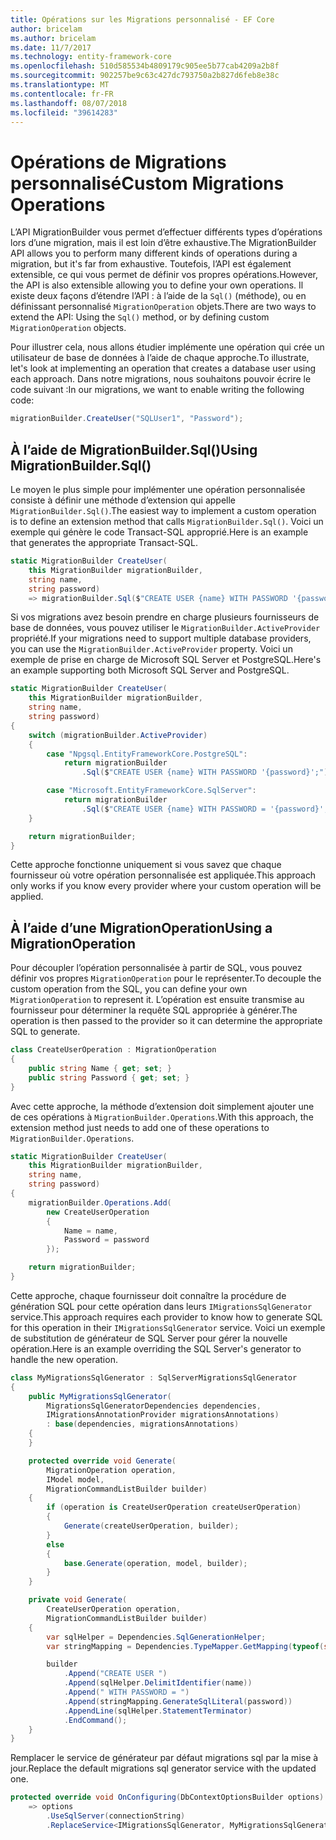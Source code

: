 ```yaml
---
title: Opérations sur les Migrations personnalisé - EF Core
author: bricelam
ms.author: bricelam
ms.date: 11/7/2017
ms.technology: entity-framework-core
ms.openlocfilehash: 510d585534b4809179c905ee5b77cab4209a2b8f
ms.sourcegitcommit: 902257be9c63c427dc793750a2b827d6feb8e38c
ms.translationtype: MT
ms.contentlocale: fr-FR
ms.lasthandoff: 08/07/2018
ms.locfileid: "39614283"
---
```

<a name="custom-migrations-operations"></a><span data-ttu-id="96833-102">Opérations de Migrations personnalisé</span><span class="sxs-lookup"><span data-stu-id="96833-102">Custom Migrations Operations</span></span>
============================
<span data-ttu-id="96833-103">L’API MigrationBuilder vous permet d’effectuer différents types d’opérations lors d’une migration, mais il est loin d’être exhaustive.</span><span class="sxs-lookup"><span data-stu-id="96833-103">The MigrationBuilder API allows you to perform many different kinds of operations during a migration, but it's far from exhaustive.</span></span> <span data-ttu-id="96833-104">Toutefois, l’API est également extensible, ce qui vous permet de définir vos propres opérations.</span><span class="sxs-lookup"><span data-stu-id="96833-104">However, the API is also extensible allowing you to define your own operations.</span></span> <span data-ttu-id="96833-105">Il existe deux façons d’étendre l’API : à l’aide de la `Sql()` (méthode), ou en définissant personnalisé `MigrationOperation` objets.</span><span class="sxs-lookup"><span data-stu-id="96833-105">There are two ways to extend the API: Using the `Sql()` method, or by defining custom `MigrationOperation` objects.</span></span>

<span data-ttu-id="96833-106">Pour illustrer cela, nous allons étudier implémente une opération qui crée un utilisateur de base de données à l’aide de chaque approche.</span><span class="sxs-lookup"><span data-stu-id="96833-106">To illustrate, let's look at implementing an operation that creates a database user using each approach.</span></span> <span data-ttu-id="96833-107">Dans notre migrations, nous souhaitons pouvoir écrire le code suivant :</span><span class="sxs-lookup"><span data-stu-id="96833-107">In our migrations, we want to enable writing the following code:</span></span>

``` csharp
migrationBuilder.CreateUser("SQLUser1", "Password");
```

<a name="using-migrationbuildersql"></a><span data-ttu-id="96833-108">À l’aide de MigrationBuilder.Sql()</span><span class="sxs-lookup"><span data-stu-id="96833-108">Using MigrationBuilder.Sql()</span></span>
----------------------------
<span data-ttu-id="96833-109">Le moyen le plus simple pour implémenter une opération personnalisée consiste à définir une méthode d’extension qui appelle `MigrationBuilder.Sql()`.</span><span class="sxs-lookup"><span data-stu-id="96833-109">The easiest way to implement a custom operation is to define an extension method that calls `MigrationBuilder.Sql()`.</span></span>
<span data-ttu-id="96833-110">Voici un exemple qui génère le code Transact-SQL approprié.</span><span class="sxs-lookup"><span data-stu-id="96833-110">Here is an example that generates the appropriate Transact-SQL.</span></span>

``` csharp
static MigrationBuilder CreateUser(
    this MigrationBuilder migrationBuilder,
    string name,
    string password)
    => migrationBuilder.Sql($"CREATE USER {name} WITH PASSWORD '{password}';");
```

<span data-ttu-id="96833-111">Si vos migrations avez besoin prendre en charge plusieurs fournisseurs de base de données, vous pouvez utiliser le `MigrationBuilder.ActiveProvider` propriété.</span><span class="sxs-lookup"><span data-stu-id="96833-111">If your migrations need to support multiple database providers, you can use the `MigrationBuilder.ActiveProvider` property.</span></span> <span data-ttu-id="96833-112">Voici un exemple de prise en charge de Microsoft SQL Server et PostgreSQL.</span><span class="sxs-lookup"><span data-stu-id="96833-112">Here's an example supporting both Microsoft SQL Server and PostgreSQL.</span></span>

``` csharp
static MigrationBuilder CreateUser(
    this MigrationBuilder migrationBuilder,
    string name,
    string password)
{
    switch (migrationBuilder.ActiveProvider)
    {
        case "Npgsql.EntityFrameworkCore.PostgreSQL":
            return migrationBuilder
                .Sql($"CREATE USER {name} WITH PASSWORD '{password}';");

        case "Microsoft.EntityFrameworkCore.SqlServer":
            return migrationBuilder
                .Sql($"CREATE USER {name} WITH PASSWORD = '{password}';");
    }

    return migrationBuilder;
}
```

<span data-ttu-id="96833-113">Cette approche fonctionne uniquement si vous savez que chaque fournisseur où votre opération personnalisée est appliquée.</span><span class="sxs-lookup"><span data-stu-id="96833-113">This approach only works if you know every provider where your custom operation will be applied.</span></span>

<a name="using-a-migrationoperation"></a><span data-ttu-id="96833-114">À l’aide d’une MigrationOperation</span><span class="sxs-lookup"><span data-stu-id="96833-114">Using a MigrationOperation</span></span>
---------------------------
<span data-ttu-id="96833-115">Pour découpler l’opération personnalisée à partir de SQL, vous pouvez définir vos propres `MigrationOperation` pour le représenter.</span><span class="sxs-lookup"><span data-stu-id="96833-115">To decouple the custom operation from the SQL, you can define your own `MigrationOperation` to represent it.</span></span> <span data-ttu-id="96833-116">L’opération est ensuite transmise au fournisseur pour déterminer la requête SQL appropriée à générer.</span><span class="sxs-lookup"><span data-stu-id="96833-116">The operation is then passed to the provider so it can determine the appropriate SQL to generate.</span></span>

``` csharp
class CreateUserOperation : MigrationOperation
{
    public string Name { get; set; }
    public string Password { get; set; }
}
```

<span data-ttu-id="96833-117">Avec cette approche, la méthode d’extension doit simplement ajouter une de ces opérations à `MigrationBuilder.Operations`.</span><span class="sxs-lookup"><span data-stu-id="96833-117">With this approach, the extension method just needs to add one of these operations to `MigrationBuilder.Operations`.</span></span>

``` csharp
static MigrationBuilder CreateUser(
    this MigrationBuilder migrationBuilder,
    string name,
    string password)
{
    migrationBuilder.Operations.Add(
        new CreateUserOperation
        {
            Name = name,
            Password = password
        });

    return migrationBuilder;
}
```

<span data-ttu-id="96833-118">Cette approche, chaque fournisseur doit connaître la procédure de génération SQL pour cette opération dans leurs `IMigrationsSqlGenerator` service.</span><span class="sxs-lookup"><span data-stu-id="96833-118">This approach requires each provider to know how to generate SQL for this operation in their `IMigrationsSqlGenerator` service.</span></span> <span data-ttu-id="96833-119">Voici un exemple de substitution de générateur de SQL Server pour gérer la nouvelle opération.</span><span class="sxs-lookup"><span data-stu-id="96833-119">Here is an example overriding the SQL Server's generator to handle the new operation.</span></span>

``` csharp
class MyMigrationsSqlGenerator : SqlServerMigrationsSqlGenerator
{
    public MyMigrationsSqlGenerator(
        MigrationsSqlGeneratorDependencies dependencies,
        IMigrationsAnnotationProvider migrationsAnnotations)
        : base(dependencies, migrationsAnnotations)
    {
    }

    protected override void Generate(
        MigrationOperation operation,
        IModel model,
        MigrationCommandListBuilder builder)
    {
        if (operation is CreateUserOperation createUserOperation)
        {
            Generate(createUserOperation, builder);
        }
        else
        {
            base.Generate(operation, model, builder);
        }
    }

    private void Generate(
        CreateUserOperation operation,
        MigrationCommandListBuilder builder)
    {
        var sqlHelper = Dependencies.SqlGenerationHelper;
        var stringMapping = Dependencies.TypeMapper.GetMapping(typeof(string));

        builder
            .Append("CREATE USER ")
            .Append(sqlHelper.DelimitIdentifier(name))
            .Append(" WITH PASSWORD = ")
            .Append(stringMapping.GenerateSqlLiteral(password))
            .AppendLine(sqlHelper.StatementTerminator)
            .EndCommand();
    }
}
```

<span data-ttu-id="96833-120">Remplacer le service de générateur par défaut migrations sql par la mise à jour.</span><span class="sxs-lookup"><span data-stu-id="96833-120">Replace the default migrations sql generator service with the updated one.</span></span>

``` csharp
protected override void OnConfiguring(DbContextOptionsBuilder options)
    => options
        .UseSqlServer(connectionString)
        .ReplaceService<IMigrationsSqlGenerator, MyMigrationsSqlGenerator>();
```
